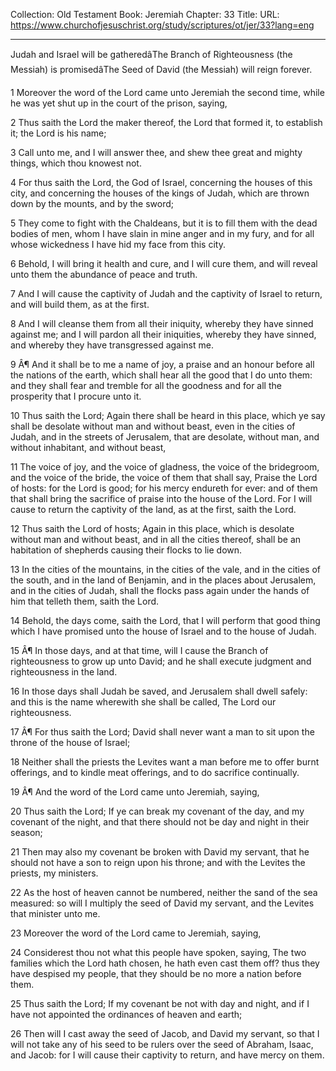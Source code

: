 Collection: Old Testament
Book: Jeremiah
Chapter: 33
Title: 
URL: https://www.churchofjesuschrist.org/study/scriptures/ot/jer/33?lang=eng

---

Judah and Israel will be gatheredâThe Branch of Righteousness (the Messiah) is promisedâThe Seed of David (the Messiah) will reign forever.

1 Moreover the word of the Lord came unto Jeremiah the second time, while he was yet shut up in the court of the prison, saying,

2 Thus saith the Lord the maker thereof, the Lord that formed it, to establish it; the Lord is his name;

3 Call unto me, and I will answer thee, and shew thee great and mighty things, which thou knowest not.

4 For thus saith the Lord, the God of Israel, concerning the houses of this city, and concerning the houses of the kings of Judah, which are thrown down by the mounts, and by the sword;

5 They come to fight with the Chaldeans, but it is to fill them with the dead bodies of men, whom I have slain in mine anger and in my fury, and for all whose wickedness I have hid my face from this city.

6 Behold, I will bring it health and cure, and I will cure them, and will reveal unto them the abundance of peace and truth.

7 And I will cause the captivity of Judah and the captivity of Israel to return, and will build them, as at the first.

8 And I will cleanse them from all their iniquity, whereby they have sinned against me; and I will pardon all their iniquities, whereby they have sinned, and whereby they have transgressed against me.

9 Â¶ And it shall be to me a name of joy, a praise and an honour before all the nations of the earth, which shall hear all the good that I do unto them: and they shall fear and tremble for all the goodness and for all the prosperity that I procure unto it.

10 Thus saith the Lord; Again there shall be heard in this place, which ye say shall be desolate without man and without beast, even in the cities of Judah, and in the streets of Jerusalem, that are desolate, without man, and without inhabitant, and without beast,

11 The voice of joy, and the voice of gladness, the voice of the bridegroom, and the voice of the bride, the voice of them that shall say, Praise the Lord of hosts: for the Lord is good; for his mercy endureth for ever: and of them that shall bring the sacrifice of praise into the house of the Lord. For I will cause to return the captivity of the land, as at the first, saith the Lord.

12 Thus saith the Lord of hosts; Again in this place, which is desolate without man and without beast, and in all the cities thereof, shall be an habitation of shepherds causing their flocks to lie down.

13 In the cities of the mountains, in the cities of the vale, and in the cities of the south, and in the land of Benjamin, and in the places about Jerusalem, and in the cities of Judah, shall the flocks pass again under the hands of him that telleth them, saith the Lord.

14 Behold, the days come, saith the Lord, that I will perform that good thing which I have promised unto the house of Israel and to the house of Judah.

15 Â¶ In those days, and at that time, will I cause the Branch of righteousness to grow up unto David; and he shall execute judgment and righteousness in the land.

16 In those days shall Judah be saved, and Jerusalem shall dwell safely: and this is the name wherewith she shall be called, The Lord our righteousness.

17 Â¶ For thus saith the Lord; David shall never want a man to sit upon the throne of the house of Israel;

18 Neither shall the priests the Levites want a man before me to offer burnt offerings, and to kindle meat offerings, and to do sacrifice continually.

19 Â¶ And the word of the Lord came unto Jeremiah, saying,

20 Thus saith the Lord; If ye can break my covenant of the day, and my covenant of the night, and that there should not be day and night in their season;

21 Then may also my covenant be broken with David my servant, that he should not have a son to reign upon his throne; and with the Levites the priests, my ministers.

22 As the host of heaven cannot be numbered, neither the sand of the sea measured: so will I multiply the seed of David my servant, and the Levites that minister unto me.

23 Moreover the word of the Lord came to Jeremiah, saying,

24 Considerest thou not what this people have spoken, saying, The two families which the Lord hath chosen, he hath even cast them off? thus they have despised my people, that they should be no more a nation before them.

25 Thus saith the Lord; If my covenant be not with day and night, and if I have not appointed the ordinances of heaven and earth;

26 Then will I cast away the seed of Jacob, and David my servant, so that I will not take any of his seed to be rulers over the seed of Abraham, Isaac, and Jacob: for I will cause their captivity to return, and have mercy on them.
